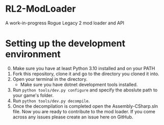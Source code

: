 # RL2-ModLoader
A work-in-progress Rogue Legacy 2 mod loader and API

# Setting up the development environment
0. Make sure you have at least Python 3.10 installed and on your PATH
1. Fork this repository, clone it and go to the directory you cloned it into.
2. Open your terminal in the directory.
	- Make sure you have dotnet development tools installed.
3. Run `python tools/dev.py configure` and specify the aboslute path to your game's folder.
4. Run `python tools/dev.py decompile`.
5. Once the decompilation is completed open the Assembly-CSharp.sln file.
Now you are ready to contribute to the mod loader.
If you come across any issues please create an issue here on GitHub.
